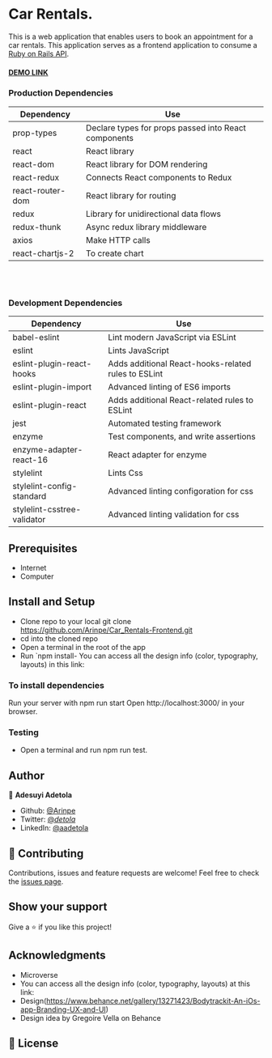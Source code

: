 # Car Rentals.
This is a web application that enables users to book an appointment for a car rentals. This application serves as a frontend application to consume a [Ruby on Rails API](https://github.com/Arinpe/Car_Rentals-Frontend).

#### [DEMO LINK](https://infinite-river-09169.herokuapp.com/)


### Production Dependencies

| **Dependency**   | **Use**                                              |
| ---------------- | ---------------------------------------------------- |
| prop-types       | Declare types for props passed into React components |
| react            | React library                                        |
| react-dom        | React library for DOM rendering                      |
| react-redux      | Connects React components to Redux                   |
| react-router-dom | React library for routing                            |
| redux            | Library for unidirectional data flows                |
| redux-thunk      | Async redux library middleware                       |
| axios            | Make HTTP calls                                      |
| react-chartjs-2  | To create chart                                      |


<br />
<br />

### Development Dependencies

| **Dependency**                  | **Use**                                                          |
| ------------------------------- | ---------------------------------------------------------------- |
| babel-eslint                    | Lint modern JavaScript via ESLint                                |
| eslint                          | Lints JavaScript                                                 |
| eslint-plugin-react-hooks       | Adds additional React-hooks-related rules to ESLint              |
| eslint-plugin-import            | Advanced linting of ES6 imports                                  |
| eslint-plugin-react             | Adds additional React-related rules to ESLint                    |
| jest                            | Automated testing framework                                      |
| enzyme                          | Test components, and write assertions                            |
| enzyme-adapter-react-16         | React adapter for enzyme                                         |
| stylelint                       | Lints Css                                                        |
| stylelint-config-standard       | Advanced linting configoration for css                           |
| stylelint-csstree-validator     | Advanced linting validation for css                              |


## Prerequisites

- Internet
- Computer
## Install and Setup

- Clone repo to your local git clone https://github.com/Arinpe/Car_Rentals-Frontend.git
- cd into the cloned repo
- Open a terminal in the root of the app
- Run `npm install- You can access all the design info (color, typography, layouts) in this link:


### To install dependencies

Run  your server with npm run start
Open http://localhost:3000/ in your browser.

### Testing

- Open a terminal and run npm run test.
## Author

👤 **Adesuyi Adetola**

- Github: [@Arinpe](https://github.com/Arinpe)
- Twitter: [@_detola_](https://twitter.com/_detola_)
- LinkedIn: [@aadetola](https://www.linkedin.com/in/aadetola)
## 🤝 Contributing

Contributions, issues and feature requests are welcome!
Feel free to check the [issues page](https://github.com/Arinpe/Car_Rentals-Frontend/issues).
## Show your support

Give a ⭐️ if you like this project!
## Acknowledgments

- Microverse
- You can access all the design info (color, typography, layouts) at this link:
- Design(https://www.behance.net/gallery/13271423/Bodytrackit-An-iOs-app-Branding-UX-and-UI)
- Design idea by Gregoire Vella on Behance

## 📝 License
